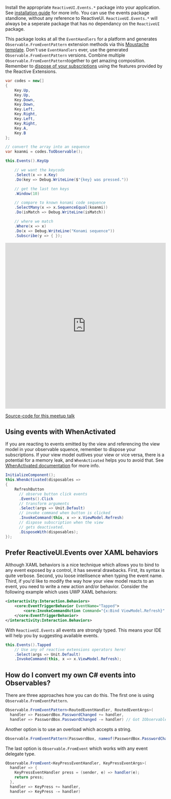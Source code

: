 Install the appropriate `ReactiveUI.Events.*` package into your application. See <a href="https://reactiveui.net/docs/getting-started/installation/">installation guide</a> for more info. You can use the events package standlone, without any reference to ReactiveUI. `ReactiveUI.Events.*` will always be a seperate package that has no dependancy on the `ReactiveUI` package.

This package looks at all the `EventHandlers` for a platform and generates  `Observable.FromEventPattern` extension methods via this [Moustache template](https://github.com/reactiveui/ReactiveUI/blob/master/src/EventBuilder/DefaultTemplate.mustache). Don't use `EventHandlers` ever, use the generated `Observable.FromEventPattern` versions. Combine multiple `Observable.FromEventPattern`together to get amazing composition. Remember to [dispose of your subscriptions](https://reactiveui.net/docs/concepts/reactive-programming/subscriptions#lifecycle) using the features provided by the Reactive Extensions.

```csharp
var codes = new[]
{
    Key.Up,
    Key.Up,
    Key.Down,
    Key.Down,
    Key.Left,
    Key.Right,
    Key.Left,
    Key.Right,
    Key.A,
    Key.B
};

// convert the array into an sequence
var koanmi = codes.ToObservable();

this.Events().KeyUp

    // we want the keycode
    .Select(x => x.Key)
    .Do(key => Debug.WriteLine($"{key} was pressed."))

    // get the last ten keys
    .Window(10)

    // compare to known konami code sequence
    .SelectMany(x => x.SequenceEqual(koanmi))
    .Do(isMatch => Debug.WriteLine(isMatch))

    // where we match
    .Where(x => x)
    .Do(x => Debug.WriteLine("Konami sequence"))
    .Subscribe(y => { });
```

<iframe width="100%" height="520" src="https://www.youtube.com/embed/tNn-7fen3DA" frameborder="0" allowfullscreen></iframe>

[Source-code for this meetup talk](https://github.com/reactiveui/meetups/blob/master/002%20-%20reactiveui-events%20-%20the%20super%20cool%20package.zip)

## Using events with WhenActivated

If you are reacting to events emitted by the view and referencing the view model in your observable squence, remember to dispose your subscriptions. If your view model outlives your view or vice versa, there is a potential for a memory leak, and `WhenActivated` helps you to avoid that. See [WhenActivated documentation](/docs/handbook/when-activated) for more info.

```cs
InitializeComponent();
this.WhenActivated(disposables =>
{
    RefreshButton
      // observe button click events
      .Events().Click
      // transform arguments
      .Select(args => Unit.Default)
      // invoke command when button is clicked
      .InvokeCommand(this, x => x.ViewModel.Refresh)
      // dispose subscription when the view
      // gets deactivated.
      .DisposeWith(disposables);
});
```

## Prefer ReactiveUI.Events over XAML behaviors

Although XAML behaviors is a nice technique which allows you to bind to any event exposed by a control, it has several drawbacks. First, its syntax is quite verbose. Second, you loose intellisence when typing the event name. Third, if you'd like to modify the way how your view model reacts to an event, you need to write a new action and/or behavior. Consider the following example which uses UWP XAML behaviors:

```xml
<interactivity:Interaction.Behaviors>
    <core:EventTriggerBehavior EventName="Tapped">
        <core:InvokeCommandAction Command="{x:Bind ViewModel.Refresh}" />
    </core:EventTriggerBehavior>
</interactivity:Interaction.Behaviors>
```

With `ReactiveUI.Events` all events are strongly typed. This means your IDE will help you by suggesting available events.

```cs
this.Events().Tapped
    // Use any of reactive extensions operators here!
    .Select(args => Unit.Default)
    .InvokeCommand(this, x => x.ViewModel.Refresh);
```

## How do I convert my own C# events into Observables?

There are three approaches how you can do this. The first one is using `Observable.FromEventPattern`.

```cs
Observable.FromEventPattern<RoutedEventHandler, RoutedEventArgs>(
  handler => PasswordBox.PasswordChanged += handler,
  handler => PasswordBox.PasswordChanged -= handler) // Got IObservable here!
```

Another option is to use an overload which accepts a string.

```cs
Observable.FromEventPattern(PasswordBox, nameof(PasswordBox.PasswordChanged))
```

The last option is `Observable.FromEvent` which works with any event delegate type.

```cs
Observable.FromEvent<KeyPressEventHandler, KeyPressEventArgs>(
  handler => {
    KeyPressEventHandler press = (sender, e) => handler(e);
    return press;
  }, 
  handler => KeyPress += handler,
  handler => KeyPress -= handler)
```
